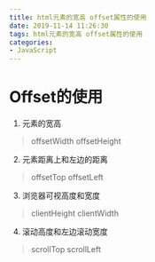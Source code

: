```yaml
---
title: html元素的宽高 offset属性的使用
date: 2019-11-14 11:26:30
tags: html元素的宽高 offset属性的使用
categories: 
- JavaScript
---
```


# Offset的使用
1. 元素的宽高 
> offsetWidth
> offsetHeight

2. 元素距离上和左边的距离
> offsetTop
> offsetLeft

3. 浏览器可视高度和宽度
> clientHeight
> clientWidth

4. 滚动高度和左边滚动宽度
> scrollTop
> scrollLeft



